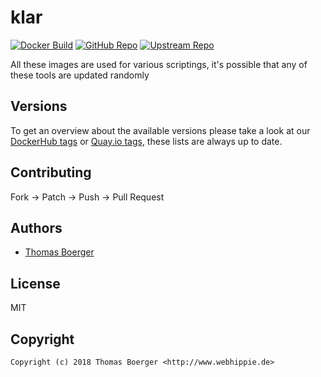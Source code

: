 # klar

[![Docker Build](https://github.com/toolhippie/klar/workflows/docker/badge.svg)](https://github.com/toolhippie/klar/actions?query=workflow%3Adocker) [![GitHub Repo](https://img.shields.io/badge/github-repo-yellowgreen)](https://github.com/toolhippie/klar) [![Upstream Repo](https://img.shields.io/badge/upstream-repo-yellow)](https://github.com/optiopay/klar)

All these images are used for various scriptings, it's possible that any of
these tools are updated randomly

## Versions

To get an overview about the available versions please take a look at our
[DockerHub tags][dockerhub] or [Quay.io tags][quayio], these lists are always up
to date.

## Contributing

Fork -> Patch -> Push -> Pull Request

## Authors

*  [Thomas Boerger](https://github.com/tboerger)

## License

MIT

## Copyright

```console
Copyright (c) 2018 Thomas Boerger <http://www.webhippie.de>
```

[dockerhub]: https://hub.docker.com/r/toolhippie/klar/tags/
[quayio]: https://quay.io/repository/toolhippie/klar?tab=tags

